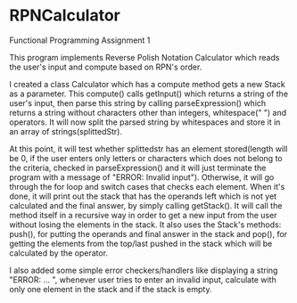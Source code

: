 # RPNCalculator
Functional Programming Assignment 1

This program implements Reverse Polish Notation Calculator which reads the user's input and compute based on RPN's order.

I created a class Calculator which has a compute method gets a new Stack as a parameter. This compute() calls getInput() which returns a string of the user's input, then parse this string by calling parseExpression() which returns a string without characters other than integers, whitespace(" ") and operators. It will now split the parsed string by whitespaces and store it in an array of strings(splittedStr). 

At this point, it will test whether splittedstr has an element stored(length will be 0, if the user enters only letters or characters which does not belong to the criteria, checked in parseExpression() and it will just terminate the program with a message of "ERROR: Invalid input"). Otherwise, it will go through the for loop and switch cases that checks each element. When it's done, it will print out the stack that has the operands left which is not yet calculated and the final answer, by simply calling getStack(). It will call the method itself in a recursive way in order to get a new input from the user without losing the elements in the stack. It also uses the Stack's methods: push(), for putting the operands and final answer in the stack and pop(), for getting the elements from the top/last pushed in the stack which will be calculated by the operator.

I also added some simple error checkers/handlers like displaying a string "ERROR: ... ", whenever user tries to enter an invalid input, calculate with only one element in the stack and if the stack is empty.
